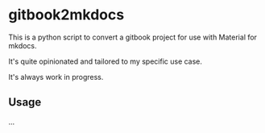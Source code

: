# gitbook2mkdocs

This is a python script to convert a gitbook project for use with Material for mkdocs.

It's quite opinionated and tailored to my specific use case.

It's always work in progress.

## Usage

...